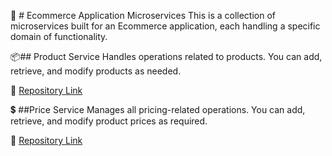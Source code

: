 
🛒 # Ecommerce Application Microservices
This is a collection of microservices built for an Ecommerce application, each handling a specific domain of functionality.

📦## Product Service
Handles operations related to products. You can add, retrieve, and modify products as needed.

🔗 [Repository Link](https://github.com/shivanshjais22/new)

💲 ##Price Service
Manages all pricing-related operations. You can add, retrieve, and modify product prices as required.

🔗 [Repository Link](https://github.com/shivanshjais22/price-service)

